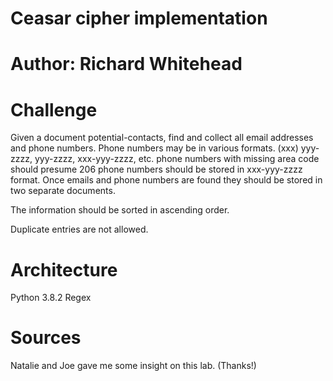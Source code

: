 # Ceasar cipher implementation

# Author: Richard Whitehead

# Challenge

Given a document potential-contacts, find and collect all email addresses and phone numbers.
Phone numbers may be in various formats.
(xxx) yyy-zzzz, yyy-zzzz, xxx-yyy-zzzz, etc.
phone numbers with missing area code should presume 206
phone numbers should be stored in xxx-yyy-zzzz format.
Once emails and phone numbers are found they should be stored in two separate documents.

The information should be sorted in ascending order.

Duplicate entries are not allowed.

# Architecture

Python 3.8.2 
Regex

# Sources

Natalie and Joe gave me some insight on this lab. (Thanks!)
